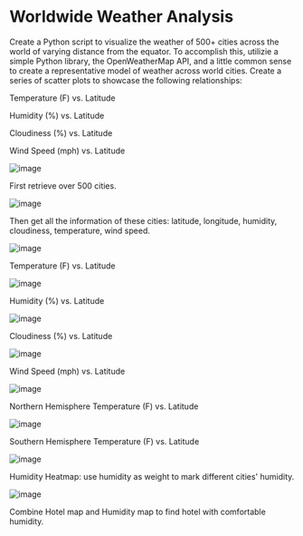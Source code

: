 # Worldwide Weather Analysis

Create a Python script to visualize the weather of 500+ cities across the world of varying distance from the equator. To accomplish this, utilizie a simple Python library, the OpenWeatherMap API, and a little common sense to create a representative model of weather across world cities.
Create a series of scatter plots to showcase the following relationships:

Temperature (F) vs. Latitude

Humidity (%) vs. Latitude

Cloudiness (%) vs. Latitude

Wind Speed (mph) vs. Latitude


![image](https://user-images.githubusercontent.com/79819331/120253646-e8486780-c255-11eb-97a1-5ba0b6c2e60e.png)


First retrieve over 500 cities.


![image](https://user-images.githubusercontent.com/79819331/120253785-4ecd8580-c256-11eb-8903-3b26707fd392.png)


Then get all the information of these cities: latitude, longitude, humidity, cloudiness, temperature, wind speed.


   ![image](https://user-images.githubusercontent.com/79819331/120254896-d6b48f00-c258-11eb-8d2f-1fd51eac2fea.png)


Temperature (F) vs. Latitude


![image](https://user-images.githubusercontent.com/79819331/120255803-d0271700-c25a-11eb-82a6-504aea66e8aa.png)


Humidity (%) vs. Latitude


![image](https://user-images.githubusercontent.com/79819331/120257236-d5399580-c25d-11eb-92ca-307b6789f186.png)


Cloudiness (%) vs. Latitude


![image](https://user-images.githubusercontent.com/79819331/120255907-019fe280-c25b-11eb-8904-f3db65700b24.png)



Wind Speed (mph) vs. Latitude



![image](https://user-images.githubusercontent.com/79819331/120254926-e9c75f00-c258-11eb-92ab-50836af9930f.png)




Northern Hemisphere Temperature (F) vs. Latitude




   ![image](https://user-images.githubusercontent.com/79819331/120254970-f9df3e80-c258-11eb-9272-4f1046646246.png)



Southern Hemisphere Temperature (F) vs. Latitude



![image](https://user-images.githubusercontent.com/79819331/120255561-3d867800-c25a-11eb-9cb1-152bb482b3cd.png)



Humidity Heatmap: use humidity as weight to mark different cities' humidity.


![image](https://user-images.githubusercontent.com/79819331/120257056-796f0c80-c25d-11eb-8287-e9560d474015.png)


Combine Hotel map and Humidity map to find hotel with comfortable humidity. 





